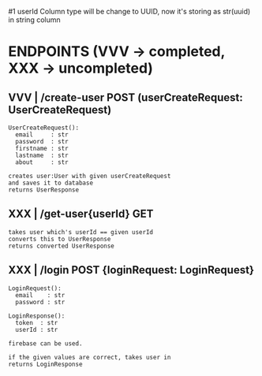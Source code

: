 #1 userId Column type will be change to UUID, now it's storing as str(uuid) in string column

# ENDPOINTS (VVV -> completed, XXX -> uncompleted)
## VVV | /create-user  POST (userCreateRequest: UserCreateRequest)
    UserCreateRequest():
      email     : str
      password  : str
      firstname : str
      lastname  : str
      about     : str

    creates user:User with given userCreateRequest
    and saves it to database
    returns UserResponse 

## XXX | /get-user{userId}   GET
    takes user which's userId == given userId
    converts this to UserResponse
    returns converted UserResponse

## XXX | /login POST {loginRequest: LoginRequest}
    LoginRequest():
      email    : str
      password : str

    LoginResponse():
      token  : str
      userId : str
    
    firebase can be used.
    
    if the given values are correct, takes user in 
    returns LoginResponse
  
